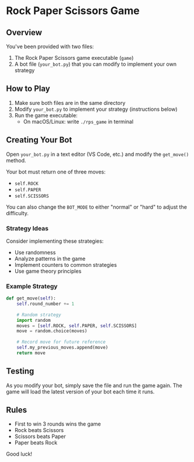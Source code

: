 # Rock Paper Scissors Game

## Overview

You've been provided with two files:
1. The Rock Paper Scissors game executable (`game`)
2. A bot file (`your_bot.py`) that you can modify to implement your own strategy

## How to Play

1. Make sure both files are in the same directory
2. Modify `your_bot.py` to implement your strategy (instructions below)
3. Run the game executable:
   - On macOS/Linux: write `./rps_game` in terminal

## Creating Your Bot

Open `your_bot.py` in a text editor (VS Code, etc.) and modify the `get_move()` method.

Your bot must return one of three moves:
- `self.ROCK`
- `self.PAPER`
- `self.SCISSORS`

You can also change the `BOT_MODE` to either "normal" or "hard" to adjust the difficulty.

### Strategy Ideas

Consider implementing these strategies:
- Use randomness
- Analyze patterns in the game
- Implement counters to common strategies
- Use game theory principles

### Example Strategy

```python
def get_move(self):
    self.round_number += 1
    
    # Random strategy
    import random
    moves = [self.ROCK, self.PAPER, self.SCISSORS]
    move = random.choice(moves)
    
    # Record move for future reference
    self.my_previous_moves.append(move)
    return move
```

## Testing

As you modify your bot, simply save the file and run the game again. The game will load the latest version of your bot each time it runs.

## Rules

- First to win 3 rounds wins the game
- Rock beats Scissors
- Scissors beats Paper
- Paper beats Rock

Good luck! 
